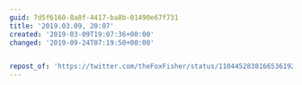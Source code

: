 ```yaml
---
guid: 7d5f6160-8a8f-4417-ba8b-01490e67f731
title: '2019.03.09, 20:07'
created: '2019-03-09T19:07:36+00:00'
changed: '2019-09-24T07:19:50+00:00'


repost_of: 'https://twitter.com/theFoxFisher/status/1104452838166536192'
---
```


